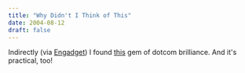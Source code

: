 ```yaml
---
title: "Why Didn't I Think of This"
date: 2004-08-12
draft: false
---
```

Indirectly (via [Engadget](https://web.archive.org/web/20040924085445/http://www.engadget.com/entry/6685815370414458/)) I found 	[this](https://web.archive.org/web/20040924085445/http://store.blacksocksusastore.com/sockscriptions.html "Mid-Calf Sockscriptions") gem of dotcom brilliance. And it's practical, too!
